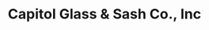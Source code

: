 ---
title: "Capitol Glass & Sash Co., Inc"
url: /sunnyside/capitol-glass-and-sash-co-inc/
shop: glaziery
---